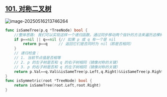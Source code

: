 ## [101. 对称二叉树](https://leetcode.cn/problems/symmetric-tree/) 

![image-20250516213746264](https://gggzxh.oss-cn-beijing.aliyuncs.com/img/20250516213746264.png) 

```go
func isSameTree(p,q *TreeNode) bool {
    //整体思路: 我们可以实现这样一个递归函数，通过同步移动两个指针的方法来遍历这棵树，p 指针和 q 指针一开始都指向这棵树的根，随后 p 右移时，q 左移，p 左移时，q 右移。每次检查当前 p 和 q 节点的值是否相等，如果相等再判断左右子树是否对称。
    if p==nil || q==nil {// 如果 p 或 q 有一个是 nil
        return p==q		// 返回它们是否同时为 nil（即是否相同）
    }
    // 递归检查：
    // 1. 当前节点值是否相等
    // 2. p 的左子树是否和 q 的右子树相同（镜像对称的关键）
    // 3. p 的右子树是否和 q 的左子树相同（镜像对称的关键）
    return p.Val==q.Val&&isSameTree(p.Left,q.Right)&&isSameTree(p.Right,q.Left)
}
func isSymmetric(root *TreeNode) bool {
    return isSameTree(root.Left,root.Right)
}
```

